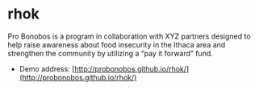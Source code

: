 # rhok
Pro Bonobos is a program in collaboration with XYZ partners designed to help raise awareness about food insecurity in the Ithaca area and strengthen the community by utilizing a “pay it forward” fund. 
- Demo address: [http://probonobos.github.io/rhok/](http://probonobos.github.io/rhok/)
